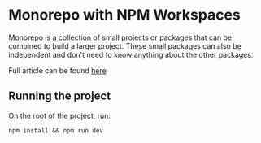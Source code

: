 # Monorepo with NPM Workspaces
Monorepo is a collection of small projects or packages that can be combined to build a larger project. These small packages can also be independent and don't need to know anything about the other packages.

Full article can be found [here](https://ivanasetiawan.com/frontend/2022/10/23/monorepo-with-npm-workspaces.html)

## Running the project
On the root of the project, run:
```shell
npm install && npm run dev
```
